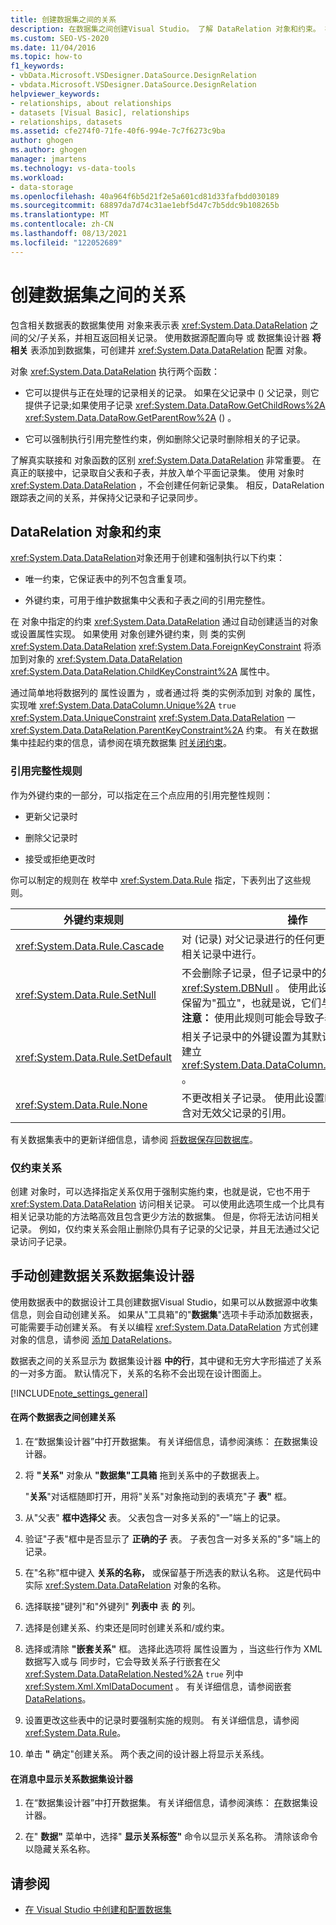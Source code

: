 ```yaml
---
title: 创建数据集之间的关系
description: 在数据集之间创建Visual Studio。 了解 DataRelation 对象和约束。 在数据集管理器中手动创建数据关系。
ms.custom: SEO-VS-2020
ms.date: 11/04/2016
ms.topic: how-to
f1_keywords:
- vbData.Microsoft.VSDesigner.DataSource.DesignRelation
- vbdata.Microsoft.VSDesigner.DataSource.DesignRelation
helpviewer_keywords:
- relationships, about relationships
- datasets [Visual Basic], relationships
- relationships, datasets
ms.assetid: cfe274f0-71fe-40f6-994e-7c7f6273c9ba
author: ghogen
ms.author: ghogen
manager: jmartens
ms.technology: vs-data-tools
ms.workload:
- data-storage
ms.openlocfilehash: 40a964f6b5d21f2e5a601cd81d33fafbdd030189
ms.sourcegitcommit: 68897da7d74c31ae1ebf5d47c7b5ddc9b108265b
ms.translationtype: MT
ms.contentlocale: zh-CN
ms.lasthandoff: 08/13/2021
ms.locfileid: "122052689"
---
```

# <a name="create-relationships-between-datasets"></a>创建数据集之间的关系
包含相关数据表的数据集使用 对象来表示表 <xref:System.Data.DataRelation> 之间的父/子关系，并相互返回相关记录。 使用数据源配置向导 或 数据集设计器 **将相关** 表添加到数据集，可创建并 <xref:System.Data.DataRelation> 配置 对象。

对象 <xref:System.Data.DataRelation> 执行两个函数：

- 它可以提供与正在处理的记录相关的记录。 如果在父记录中 () 父记录，则它提供子记录;如果使用子记录 <xref:System.Data.DataRow.GetChildRows%2A> <xref:System.Data.DataRow.GetParentRow%2A> () 。

- 它可以强制执行引用完整性约束，例如删除父记录时删除相关的子记录。

了解真实联接和 对象函数的区别 <xref:System.Data.DataRelation> 非常重要。 在真正的联接中，记录取自父表和子表，并放入单个平面记录集。 使用 对象时 <xref:System.Data.DataRelation> ，不会创建任何新记录集。 相反，DataRelation 跟踪表之间的关系，并保持父记录和子记录同步。

## <a name="datarelation-objects-and-constraints"></a>DataRelation 对象和约束
<xref:System.Data.DataRelation>对象还用于创建和强制执行以下约束：

- 唯一约束，它保证表中的列不包含重复项。

- 外键约束，可用于维护数据集中父表和子表之间的引用完整性。

在 对象中指定的约束 <xref:System.Data.DataRelation> 通过自动创建适当的对象或设置属性实现。 如果使用 对象创建外键约束，则 类的实例 <xref:System.Data.DataRelation> <xref:System.Data.ForeignKeyConstraint> 将添加到对象的 <xref:System.Data.DataRelation> <xref:System.Data.DataRelation.ChildKeyConstraint%2A> 属性中。

通过简单地将数据列的 属性设置为 ，或者通过将 类的实例添加到 对象的 属性，实现唯 <xref:System.Data.DataColumn.Unique%2A> `true` <xref:System.Data.UniqueConstraint> <xref:System.Data.DataRelation> 一 <xref:System.Data.DataRelation.ParentKeyConstraint%2A> 约束。 有关在数据集中挂起约束的信息，请参阅在填充数据集 [时关闭约束](../data-tools/turn-off-constraints-while-filling-a-dataset.md)。

### <a name="referential-integrity-rules"></a>引用完整性规则
作为外键约束的一部分，可以指定在三个点应用的引用完整性规则：

- 更新父记录时

- 删除父记录时

- 接受或拒绝更改时

你可以制定的规则在 枚举中 <xref:System.Data.Rule> 指定，下表列出了这些规则。

|外键约束规则|操作|
| - |------------|
|<xref:System.Data.Rule.Cascade>|对 (记录) 对父记录进行的任何更改也会在子表中的相关记录中进行。|
|<xref:System.Data.Rule.SetNull>|不会删除子记录，但子记录中的外键设置为 <xref:System.DBNull> 。 使用此设置时，子记录可以保留为"孤立"，也就是说，它们与父记录没有关系。 **注意：** 使用此规则可能会导致子表中的数据无效。|
|<xref:System.Data.Rule.SetDefault>|相关子记录中的外键设置为其默认值， (列的 属性集建立 <xref:System.Data.DataColumn.DefaultValue%2A>) 。|
|<xref:System.Data.Rule.None>|不更改相关子记录。 使用此设置时，子记录可以包含对无效父记录的引用。|

有关数据集表中的更新详细信息，请参阅 [将数据保存回数据库](../data-tools/save-data-back-to-the-database.md)。

### <a name="constraint-only-relations"></a>仅约束关系
创建 对象时，可以选择指定关系仅用于强制实施约束，也就是说，它也不用于 <xref:System.Data.DataRelation> 访问相关记录。 可以使用此选项生成一个比具有相关记录功能的方法略高效且包含更少方法的数据集。 但是，你将无法访问相关记录。 例如，仅约束关系会阻止删除仍具有子记录的父记录，并且无法通过父记录访问子记录。

## <a name="manually-creating-a-data-relation-in-the-dataset-designer"></a>手动创建数据关系数据集设计器
使用数据表中的数据设计工具创建数据Visual Studio，如果可以从数据源中收集信息，则会自动创建关系。 如果从"工具箱"的"**数据集**"选项卡手动添加数据表，可能需要手动创建关系。 有关以编程 <xref:System.Data.DataRelation> 方式创建对象的信息，请参阅 [添加 DataRelations](/dotnet/framework/data/adonet/dataset-datatable-dataview/adding-datarelations)。

数据表之间的关系显示为 数据集设计器 **中的行**，其中键和无穷大字形描述了关系的一对多方面。 默认情况下，关系的名称不会出现在设计图面上。

[!INCLUDE[note_settings_general](../data-tools/includes/note_settings_general_md.md)]

#### <a name="to-create-a-relationship-between-two-data-tables"></a>在两个数据表之间创建关系

1. 在“数据集设计器”中打开数据集。 有关详细信息，请参阅演练： [在](walkthrough-creating-a-dataset-with-the-dataset-designer.md)数据集设计器。

2. 将 **"关系"** 对象从 **"数据集"工具箱** 拖到关系中的子数据表上。

     "**关系**"对话框随即打开，用将"关系"对象拖动到的表填充"子 **表"** 框。

3. 从"父表" **框中选择父** 表。 父表包含一对多关系的"一"端上的记录。

4. 验证"子表"框中是否显示了 **正确的子** 表。 子表包含一对多关系的"多"端上的记录。

5. 在"名称"框中键入 **关系的名称，** 或保留基于所选表的默认名称。 这是代码中实际 <xref:System.Data.DataRelation> 对象的名称。

6. 选择联接"键列"和"外键列" **列表中** 表 **的** 列。

7. 选择是创建关系、约束还是同时创建关系和/或约束。

8. 选择或清除 **"嵌套关系"** 框。 选择此选项将 属性设置为 ，当这些行作为 XML 数据写入或与 同步时，它会导致关系子行嵌套在父 <xref:System.Data.DataRelation.Nested%2A> `true` 列中 <xref:System.Xml.XmlDataDocument> 。 有关详细信息，请参阅嵌套 [DataRelations](/dotnet/framework/data/adonet/dataset-datatable-dataview/nesting-datarelations)。

9. 设置更改这些表中的记录时要强制实施的规则。 有关详细信息，请参阅 <xref:System.Data.Rule>。

10. 单击 **"** 确定"创建关系。 两个表之间的设计器上将显示关系线。

#### <a name="to-display-a-relation-name-in-the-dataset-designer"></a>在消息中显示关系数据集设计器

1. 在“数据集设计器”中打开数据集。 有关详细信息，请参阅演练： [在](walkthrough-creating-a-dataset-with-the-dataset-designer.md)数据集设计器。

2. 在" **数据"** 菜单中，选择" **显示关系标签"** 命令以显示关系名称。 清除该命令以隐藏关系名称。

## <a name="see-also"></a>请参阅

- [在 Visual Studio 中创建和配置数据集](../data-tools/create-and-configure-datasets-in-visual-studio.md)
